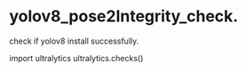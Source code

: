 # yolov8_pose2Integrity_check.


check if yolov8 install successfully. 

import ultralytics
ultralytics.checks()
